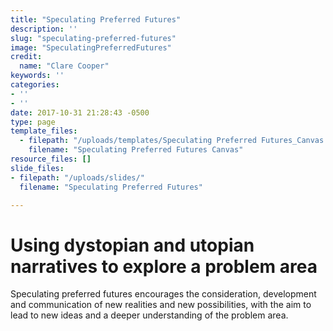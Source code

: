 ```yaml
---
title: "Speculating Preferred Futures"
description: ''
slug: "speculating-preferred-futures"
image: "SpeculatingPreferredFutures"
credit:
  name: "Clare Cooper"
keywords: ''
categories:
- ''
- ''
date: 2017-10-31 21:28:43 -0500
type: page
template_files:
  - filepath: "/uploads/templates/Speculating Preferred Futures_Canvas.pdf"
    filename: "Speculating Preferred Futures Canvas"
resource_files: []
slide_files:
- filepath: "/uploads/slides/"
  filename: "Speculating Preferred Futures"

---
```

# Using dystopian and utopian narratives to explore a problem area

Speculating preferred futures encourages the consideration, development and communication of new realities and new possibilities, with the aim to lead to new ideas and a deeper understanding of the problem area.
